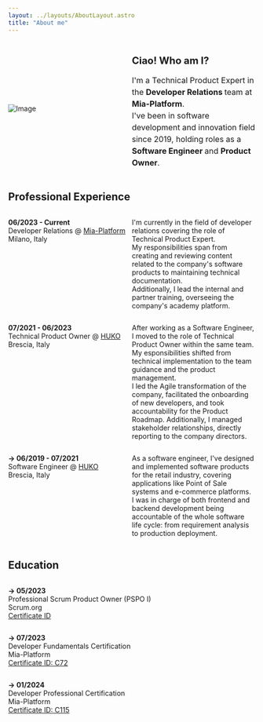 ```yaml
---
layout: ../layouts/AboutLayout.astro
title: "About me"
---
```


<div class="section" style="display: flex; align-items: center; justify-content: space-between;">
    <img src="/assets/me.png" alt="Image" style="max-width: 50%; height: auto; margin-right: 20px;">
    <div class="description" style="max-width: 50%; padding-left: 1%;">
        <h2 style="font-size: 20px; margin-bottom: 10px;">Ciao! Who am I?</h2>
        <p style="font-size: 16px; line-height: 1.5;">I'm a Technical Product Expert in the <strong> Developer Relations </strong> team at <strong> Mia-Platform</strong>. <br> I've been in software development and innovation field since 2019, holding roles as a <strong> Software Engineer </strong> and <strong> Product Owner</strong>.</p>
    </div>
</div>

## Professional Experience

<div class="section" style="display: flex; justify-content: space-between;">
    <p style="width: 100%"> <strong>  06/2023 - Current  </strong><br> Developer Relations @ <a href="https://mia-platform.eu/" target="_blank">Mia-Platform</a> <br> Milano, Italy </p> 
    <div class="description" style="max-width: 50%; padding-left: 1%;">
       <p style="width: 100%;" > 
    I'm currently in the field of developer relations covering the role of Technical Product Expert. <br> 
    My responsibilities span from creating and reviewing content related to the company's software products to maintaining technical documentation. <br> Additionally, I lead the internal and partner training, overseeing the company's academy platform.
  </p>
    </div>
</div>

<!--<div class="section" style="display: flex; justify-content: space-between;">
    <p style="width: 100%"> <strong>  03/2024 - Current  </strong><br> Public Speaking <br> Planet Earth </p>
    <div class="description" style="max-width: 50%; padding-left: 1%;">
      <h4> ITALY </h4>
        <p style="width: 100%; align-items:left;"> Open Source Day 2024 - Practical policy-as-code with OPA & Rönd</p>
    </div>
</div>-->

<div class="section" style="display: flex; justify-content: space-between;">
    <p style="width: 100%"> <strong> 07/2021 - 06/2023  </strong><br> Technical Product Owner @ <a  href="https://huko.it/" target="_blank">HUKO</a> <br> Brescia, Italy </p>   
    <div class="description" style="max-width: 50%; padding-left: 1%;">
     <p style="width: 100%;"> 
    After working as a Software Engineer, I moved to the role of Technical Product Owner within the same team. <br> My esponsibilities shifted from technical implementation to the team guidance and the product management.  <br> I led the Agile transformation of the company, facilitated the onboarding of new developers, and took accountability for the Product Roadmap. Additionally, I managed stakeholder relationships, directly reporting to the company directors.
  </p>
    </div>
</div>

<div class="section" style="display: flex; justify-content: space-between;">
   <p style="width: 100%"> <strong> → 06/2019 - 07/2021   </strong><br> Software Engineer @ <a  href="https://huko.it/" target="_blank">HUKO</a> <br> Brescia, Italy </p>  
    <div class="description" style="max-width: 50%; padding-left: 1%;">
      <p style="width: 100%;"> 
   As a software engineer, I've designed and implemented software products for the retail industry, covering applications like Point of Sale systems and e-commerce platforms. <br> I was in charge of both frontend and backend development being accountable of the whole software life cycle: from requirement analysis to production deployment.
  </p>
    </div>
</div>

## Education

<div style="display: flex;">
  <p style="width: 100%"> <strong> → 05/2023 </strong><br> Professional Scrum Product Owner (PSPO I) <br> Scrum.org <br> <a target="_blank" href="https://www.credly.com/badges/224d95ae-d5ea-4d26-9b12-9b1bd3543ff2"> Certificate ID </a></p>  
</div>

<div style="display: flex;">
  <p style="width: 100%"> <strong> → 07/2023 </strong><br> Developer Fundamentals Certification <br> Mia-Platform <br> <a target="_blank" href="https://www.linkedin.com/company/mia-platform/mycompany/"> Certificate ID: C72 </a></p>  
</div>

<div style="display: flex;">
  <p style="width: 100%"> <strong> → 01/2024 </strong><br> Developer Professional Certification <br> Mia-Platform <br> <a target="_blank" href="https://www.linkedin.com/company/mia-platform/mycompany/"> Certificate ID: C115 </a></p>  
</div>
